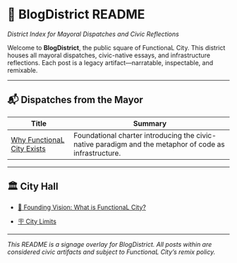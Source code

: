# 🧾 BlogDistrict README  
*District Index for Mayoral Dispatches and Civic Reflections*

Welcome to **BlogDistrict**, the public square of FunctionaL City. This district houses all mayoral dispatches, civic-native essays, and infrastructure reflections. Each post is a legacy artifact—narratable, inspectable, and remixable.

---

## 📬 Dispatches from the Mayor

| Title | Summary |
|-------|---------|
| [Why FunctionaL City Exists](Posts/250925_MessageFromTheMayor.md) | Foundational charter introducing the civic-native paradigm and the metaphor of code as infrastructure. |

---


## 🏛️ City Hall

- [📜 Founding Vision: What is FunctionaL City?](CityHall/250919_FoundingVision.md)

- [🪧 City Limits](../README.md)

---
*This README is a signage overlay for BlogDistrict. All posts within are considered civic artifacts and subject to FunctionaL City’s remix policy.*
